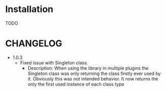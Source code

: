 Installation
============
TODO

CHANGELOG
=========
* 1.0.3
  * Fixed issue with Singleton class.
    * Description: When using the library in multiple plugins the Singleton class was only returning the class firstly ever
    used by it. Obviously this was not intended behavior. It now returns the only the first used instance of each class type